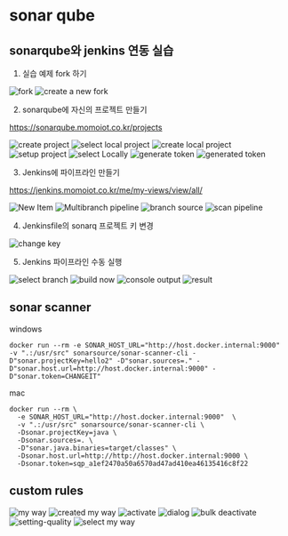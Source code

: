 # sonar qube

## sonarqube와 jenkins 연동 실습

1. 실습 예제 fork 하기

![fork](image-7.png)
![create a new fork](image-8.png)

2. sonarqube에 자신의 프로젝트 만들기

https://sonarqube.momoiot.co.kr/projects

![create project](image-9.png)
![select local project](image-10.png)
![create local project](image-11.png)
![setup project](image-12.png)
![select Locally](image-13.png)
![generate token](image-14.png)
![generated token](image-15.png)

3. Jenkins에 파이프라인 만들기

https://jenkins.momoiot.co.kr/me/my-views/view/all/

![New Item](image-16.png)
![Multibranch pipeline](image-17.png)
![branch source](image-18.png)
![scan pipeline](image-19.png)

4. Jenkinsfile의 sonarq 프로젝트 키 변경

![change key](image-20.png)


5. Jenkins 파이프라인 수동 실행

![select branch](image-21.png)
![build now](image-22.png)
![console output](image-23.png)
![result](image-24.png)

## sonar scanner

windows

```
docker run --rm -e SONAR_HOST_URL="http://host.docker.internal:9000"  -v ".:/usr/src" sonarsource/sonar-scanner-cli -D"sonar.projectKey=hello2" -D"sonar.sources=." -D"sonar.host.url=http://host.docker.internal:9000" -D"sonar.token=CHANGEIT"
```

mac

```
docker run --rm \
  -e SONAR_HOST_URL="http://host.docker.internal:9000"  \
  -v ".:/usr/src" sonarsource/sonar-scanner-cli \
  -Dsonar.projectKey=java \
  -Dsonar.sources=. \
  -D"sonar.java.binaries=target/classes" \
  -Dsonar.host.url=http://http://host.docker.internal:9000 \
  -Dsonar.token=sqp_a1ef2470a50a6570ad47ad410ea46135416c8f22
```

## custom rules

![my way](image.png)
![created my way](image-1.png)
![activate](image-2.png)
![dialog](image-3.png)
![bulk deactivate](image-4.png)
![setting-quality](image-5.png)
![select my way](image-6.png)

